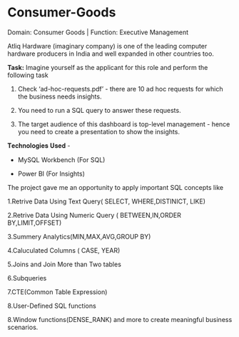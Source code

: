 # Consumer-Goods

Domain: Consumer Goods | Function: Executive Management

Atliq Hardware (imaginary company) is one of the leading computer hardware producers in India and well expanded in other countries too.

**Task:**
Imagine yourself as the applicant for this role and perform the following task

1. Check ‘ad-hoc-requests.pdf’ - there are 10 ad hoc requests for which the business needs insights.
   
2. You need to run a SQL query to answer these requests.
 
3. The target audience of this dashboard is top-level management - hence you need to create a presentation to show the insights.

𝐓𝐞𝐜𝐡𝐧𝐨𝐥𝐨𝐠𝐢𝐞𝐬 𝐔𝐬𝐞𝐝 -
- MySQL Workbench (For SQL)
  
- Power BI (For Insights)

The project gave me an opportunity to apply important SQL concepts like
 
1.Retrive Data Using Text Query( SELECT, WHERE,DISTINICT, LIKE)

2.Retrive Data Using Numeric Query ( BETWEEN,IN,ORDER BY,LIMIT,OFFSET)

3.Summery Analytics(MIN,MAX,AVG,GROUP BY)

4.Caluculated Columns ( CASE, YEAR)

5.Joins and Join More than Two tables

6.Subqueries

7.CTE(Common Table Expression)

8.User-Defined SQL functions

8.Window functions(DENSE_RANK) and more to create meaningful business scenarios.
